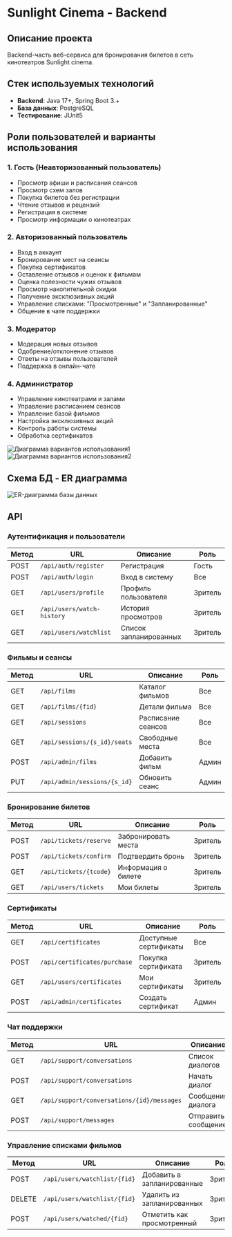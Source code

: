 # Sunlight Cinema - Backend

## Описание проекта
Backend-часть веб-сервиса для бронирования билетов в сеть кинотеатров Sunlight cinema.

##  Стек используемых технологий
- **Backend**: Java 17+, Spring Boot 3.+
- **База данных**: PostgreSQL
- **Тестирование**: JUnit5

##  Роли пользователей и варианты использования

### 1.  Гость (Неавторизованный пользователь)
- Просмотр афиши и расписания сеансов
- Просмотр схем залов
- Покупка билетов без регистрации
- Чтение отзывов и рецензий
- Регистрация в системе
- Просмотр информации о кинотеатрах

### 2.  Авторизованный пользователь
- Вход в аккаунт
- Бронирование мест на сеансы
- Покупка сертификатов
- Оставление отзывов и оценок к фильмам
- Оценка полезности чужих отзывов
- Просмотр накопительной скидки
- Получение эксклюзивных акций
- Управление списками: "Просмотренные" и "Запланированные"
- Общение в чате поддержки

### 3.  Модератор
- Модерация новых отзывов
- Одобрение/отклонение отзывов
- Ответы на отзывы пользователей
- Поддержка в онлайн-чате

### 4.  Администратор
- Управление кинотеатрами и залами
- Управление расписанием сеансов
- Управление базой фильмов
- Настройка эксклюзивных акций
- Контроль работы системы
- Обработка сертификатов

![Диаграмма вариантов использования1](docs/images/use-case-diagram1.png)
![Диаграмма вариантов использования2](docs/images/use-case-diagram2.png)


##  Схема БД - ER диаграмма
![ER-диаграмма базы данных](docs/images/er-diagram.png)

##  API

###  Аутентификация и пользователи

| Метод | URL | Описание | Роль |
|-------|-----|-----------|------|
| POST | `/api/auth/register` | Регистрация | Гость |
| POST | `/api/auth/login` | Вход в систему | Все |
| GET | `/api/users/profile` | Профиль пользователя | Зритель |
| GET | `/api/users/watch-history` | История просмотров | Зритель |
| GET | `/api/users/watchlist` | Список запланированных | Зритель |

###  Фильмы и сеансы

| Метод | URL | Описание | Роль |
|-------|-----|-----------|------|
| GET | `/api/films` | Каталог фильмов | Все |
| GET | `/api/films/{fid}` | Детали фильма | Все |
| GET | `/api/sessions` | Расписание сеансов | Все |
| GET | `/api/sessions/{s_id}/seats` | Свободные места | Все |
| POST | `/api/admin/films` | Добавить фильм | Админ |
| PUT | `/api/admin/sessions/{s_id}` | Обновить сеанс | Админ |

###  Бронирование билетов

| Метод | URL | Описание | Роль |
|-------|-----|-----------|------|
| POST | `/api/tickets/reserve` | Забронировать места | Зритель |
| POST | `/api/tickets/confirm` | Подтвердить бронь | Зритель |
| GET | `/api/tickets/{tcode}` | Информация о билете | Зритель |
| GET | `/api/users/tickets` | Мои билеты | Зритель |

###  Сертификаты

| Метод | URL | Описание | Роль |
|-------|-----|-----------|------|
| GET | `/api/certificates` | Доступные сертификаты | Все |
| POST | `/api/certificates/purchase` | Покупка сертификата | Зритель |
| GET | `/api/users/certificates` | Мои сертификаты | Зритель |
| POST | `/api/admin/certificates` | Создать сертификат | Админ |

###  Чат поддержки

| Метод | URL | Описание | Роль |
|-------|-----|-----------|------|
| GET | `/api/support/conversations` | Список диалогов | Зритель/Модератор |
| POST | `/api/support/conversations` | Начать диалог | Зритель |
| GET | `/api/support/conversations/{id}/messages` | Сообщения диалога | Зритель/Модератор |
| POST | `/api/support/messages` | Отправить сообщение | Зритель/Модератор |

###  Управление списками фильмов

| Метод | URL | Описание | Роль |
|-------|-----|-----------|------|
| POST | `/api/users/watchlist/{fid}` | Добавить в запланированные | Зритель |
| DELETE | `/api/users/watchlist/{fid}` | Удалить из запланированных | Зритель |
| POST | `/api/users/watched/{fid}` | Отметить как просмотренный | Зритель |
